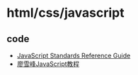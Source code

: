 ﻿# html/css/javascript

## code

- [JavaScript Standards Reference Guide](https://github.com/gaoxinge/network/tree/master/html%20css%20javascript/code/JavaScript%20Standards%20Reference%20Guide)
- [廖雪峰JavaScript教程](https://github.com/gaoxinge/network/tree/master/html%20css%20javascript/code/%E5%BB%96%E9%9B%AA%E5%B3%B0JavaScript%E6%95%99%E7%A8%8B)
